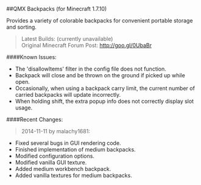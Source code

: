 ##QMX Backpacks (for Minecraft 1.7.10)

Provides a variety of colorable backpacks for convenient portable storage and sorting.

>Latest Builds: (currently unavailable)<br>
Original Minecraft Forum Post: http://goo.gl/0UbaBr

####Known Issues:

* The 'disallowItems' filter in the config file does not function.
* Backpack will close and be thrown on the ground if picked up while open.
* Occasionally, when using a backpack carry limit, the current number of carried backpacks will update incorrectly.
* When holding shift, the extra popup info does not correctly display slot usage.

####Recent Changes:

>2014-11-11 by malachy1681:

* Fixed several bugs in GUI rendering code.
* Finished implementation of medium backpacks.
* Modified configuration options.
* Modified vanilla GUI texture.
* Added medium workbench backpack.
* Added vanilla textures for medium backpacks.

